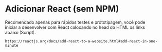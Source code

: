 # Adicionar React (sem NPM)

Recomendado apenas para rápidos testes e prototipagem, você pode iniciar a desenvolver com React colocando no head do HTML os links abaixo (Script).

```
https://reactjs.org/docs/add-react-to-a-website.html#add-react-in-one-minute
```
